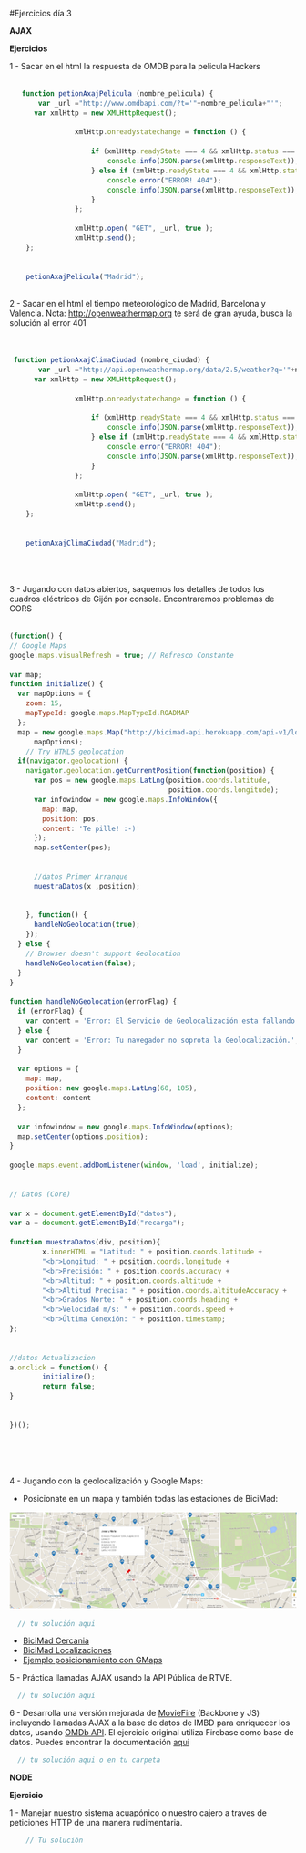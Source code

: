 #Ejercicios día 3

**AJAX**

**Ejercicios**

1 - Sacar en el html la respuesta de OMDB para la pelicula Hackers

```javascript
  
   function petionAxajPelicula (nombre_pelicula) {
       var _url ="http://www.omdbapi.com/?t='"+nombre_pelicula+"'";
      var xmlHttp = new XMLHttpRequest();

                xmlHttp.onreadystatechange = function () {

                    if (xmlHttp.readyState === 4 && xmlHttp.status === 200) {
                        console.info(JSON.parse(xmlHttp.responseText));
                    } else if (xmlHttp.readyState === 4 && xmlHttp.status === 404) {
                        console.error("ERROR! 404");
                        console.info(JSON.parse(xmlHttp.responseText));
                    }
                };

                xmlHttp.open( "GET", _url, true );
                xmlHttp.send();
    };

 
    petionAxajPelicula("Madrid");
    
```

2 - Sacar en el html el tiempo meteorológico de Madrid, Barcelona y Valencia. 
Nota: http://openweathermap.org te será de gran ayuda, busca la solución al error 401

```javascript

 
 function petionAxajClimaCiudad (nombre_ciudad) {
       var _url ="http://api.openweathermap.org/data/2.5/weather?q='"+nombre_ciudad+"'";
      var xmlHttp = new XMLHttpRequest();

                xmlHttp.onreadystatechange = function () {

                    if (xmlHttp.readyState === 4 && xmlHttp.status === 200) {
                        console.info(JSON.parse(xmlHttp.responseText));
                    } else if (xmlHttp.readyState === 4 && xmlHttp.status === 404) {
                        console.error("ERROR! 404");
                        console.info(JSON.parse(xmlHttp.responseText));
                    }
                };

                xmlHttp.open( "GET", _url, true );
                xmlHttp.send();
    };

 
    petionAxajClimaCiudad("Madrid");
 
 
 
```


3 - Jugando con datos abiertos, saquemos los detalles de todos los cuadros eléctricos de Gijón por consola.
Encontraremos problemas de CORS


```javascript

(function() {
// Google Maps        
google.maps.visualRefresh = true; // Refresco Constante

var map;
function initialize() {
  var mapOptions = {
    zoom: 15,
    mapTypeId: google.maps.MapTypeId.ROADMAP
  };
  map = new google.maps.Map("http://bicimad-api.herokuapp.com/api-v1/locations/",
      mapOptions);
    // Try HTML5 geolocation
  if(navigator.geolocation) {
    navigator.geolocation.getCurrentPosition(function(position) {
      var pos = new google.maps.LatLng(position.coords.latitude,
                                       position.coords.longitude);
      var infowindow = new google.maps.InfoWindow({
        map: map,
        position: pos,
        content: 'Te pille! :-)'
      });
      map.setCenter(pos);
      

      //datos Primer Arranque
      muestraDatos(x ,position);

    
    }, function() {
      handleNoGeolocation(true);
    });
  } else {
    // Browser doesn't support Geolocation
    handleNoGeolocation(false);
  }
}

function handleNoGeolocation(errorFlag) {
  if (errorFlag) {
    var content = 'Error: El Servicio de Geolocalización esta fallando.';
  } else {
    var content = 'Error: Tu navegador no soprota la Geolocalización.';
  }

  var options = {
    map: map,
    position: new google.maps.LatLng(60, 105),
    content: content
  };

  var infowindow = new google.maps.InfoWindow(options);
  map.setCenter(options.position);
}

google.maps.event.addDomListener(window, 'load', initialize);


// Datos (Core)

var x = document.getElementById("datos");
var a = document.getElementById("recarga");

function muestraDatos(div, position){        
        x.innerHTML = "Latitud: " + position.coords.latitude + 
        "<br>Longitud: " + position.coords.longitude +
        "<br>Precisión: " + position.coords.accuracy +
        "<br>Altitud: " + position.coords.altitude +
        "<br>Altitud Precisa: " + position.coords.altitudeAccuracy +
        "<br>Grados Norte: " + position.coords.heading +
        "<br>Velocidad m/s: " + position.coords.speed + 
        "<br>Última Conexión: " + position.timestamp;
};


//datos Actualizacion
a.onclick = function() {
        initialize();
        return false;
}

    
})();
 
 
 
 
```


4 - Jugando con la geolocalización y Google Maps:

- Posicionate en un mapa y también todas las estaciones de BiciMad:

![Captura de localizaciones](https://github.com/UlisesGascon/bicimad-api/blob/master/ejemplos/img/gmaps_bicimad_station.png?raw=true)

```javascript
  // tu solución aqui
```

- [BiciMad Cercania](http://bicimad-api.herokuapp.com/api-v1/locations/nearest/?lat=40.418889&long=-3.691944&distance=1000000000)
- [BiciMad Localizaciones](http://bicimad-api.herokuapp.com/api-v1/locations/)
- [Ejemplo posicionamiento con GMaps](otros/posicionamiento)


5 - Práctica llamadas AJAX usando la API Pública de RTVE.

```javascript
  // tu solución aqui
```

6 - Desarrolla una versión mejorada de [MovieFire](https://github.com/arvindr21/movieFire) (Backbone y JS) incluyendo llamadas AJAX a la base de datos de IMBD para enriquecer los datos, usando [OMDb API](http://omdbapi.com/). 
El ejercicio original utiliza Firebase como base de datos. Puedes encontrar la documentación [aqui](https://www.firebase.com/docs/)

```javascript
  // tu solución aqui o en tu carpeta
```


**NODE**


**Ejercicio**

1 - Manejar nuestro sistema acuapónico o nuestro cajero a traves de peticiones HTTP de una manera rudimentaria.

```javascript
    // Tu solución
```